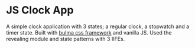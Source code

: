 # JS Clock App
A simple clock application with 3 states; a regular clock, a stopwatch and a timer state.
Built with [bulma css framework](bulma.io) and vanilla JS.
Used the revealing module and state patterns with 3 IIFEs.
